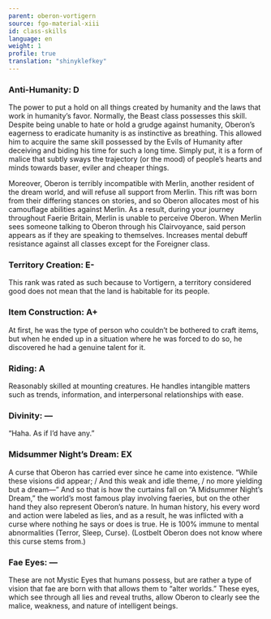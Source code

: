 ```yaml
---
parent: oberon-vortigern
source: fgo-material-xiii
id: class-skills
language: en
weight: 1
profile: true
translation: "shinyklefkey"
---
```


### Anti-Humanity: D

The power to put a hold on all things created by humanity and the laws that work in humanity’s favor.
Normally, the Beast class possesses this skill.
Despite being unable to hate or hold a grudge against humanity, Oberon’s eagerness to eradicate humanity is as instinctive as breathing. This allowed him to acquire the same skill possessed by the Evils of Humanity after deceiving and biding his time for such a long time.
Simply put, it is a form of malice that subtly sways the trajectory (or the mood) of people’s hearts and minds towards baser, eviler and cheaper things.

Moreover, Oberon is terribly incompatible with Merlin, another resident of the dream world, and will refuse all support from Merlin.
This rift was born from their differing stances on stories, and so Oberon allocates most of his camouflage abilities against Merlin.
As a result, during your journey throughout Faerie Britain, Merlin is unable to perceive Oberon. When Merlin sees someone talking to Oberon through his Clairvoyance, said person appears as if they are speaking to themselves.
Increases mental debuff resistance against all classes except for the Foreigner class.

### Territory Creation: E-

This rank was rated as such because to Vortigern, a territory considered good does not mean that the land is habitable for its people.

### Item Construction: A+

At first, he was the type of person who couldn’t be bothered to craft items, but when he ended up in a situation where he was forced to do so, he discovered he had a genuine talent for it.

### Riding: A

Reasonably skilled at mounting creatures.
He handles intangible matters such as trends, information, and interpersonal relationships with ease.

### Divinity: ―

“Haha. As if I’d have any.”

### Midsummer Night’s Dream: EX

A curse that Oberon has carried ever since he came into existence.
“While these visions did appear; / And this weak and idle theme, / no more yielding but a dream―”
And so that is how the curtains fall on “A Midsummer Night’s Dream,” the world’s most famous play involving faeries, but on the other hand they also represent Oberon’s nature.
In human history, his every word and action were labeled as lies, and as a result, he was inflicted with a curse where nothing he says or does is true.
He is 100% immune to mental abnormalities (Terror, Sleep, Curse).
(Lostbelt Oberon does not know where this curse stems from.)

### Fae Eyes: ―

These are not Mystic Eyes that humans possess, but are rather a type of vision that fae are born with that allows them to “alter worlds.”
These eyes, which see through all lies and reveal truths, allow Oberon to clearly see the malice, weakness, and nature of intelligent beings.
